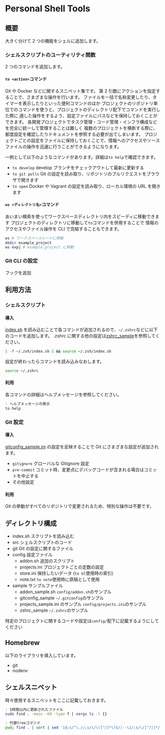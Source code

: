 # Personal Shell Tools

## 概要

大きく分けて 2 つの機能をシェルに追加します。

### シェルスクリプトのユーティリティ関数

2 つのコマンドを追加します。

#### `to <action>`コマンド

Git や Docker などに関するスニペット集です。
第 2 引数にアクションを指定することで、さまざまな操作を行います。
ファイルを一括で名称変更したり、タイマーを表示したりといった便利コマンドのほか
プロジェクトのリポジトリ単位でのコマンドを使うと、プロジェクトのディレクトリ配下でコマンドを実行した際に
適した操作をするよう、設定ファイルにパスなどを保持しておくことができます。
各開発プロジェクトでタスク管理・コード管理・インフラ構成などを完全に統一して管理することは難しく
複数のプロジェクトを横断する際に、都度設定を確認したりドキュメントを参照する必要が出てしまいます。
プロジェクトごとの設定をファイルに保持しておくことで、情報へのアクセスやソースファイルの操作を迅速に行うことができるようになります。

一例として以下のようなコマンドがあります。詳細は`to help`で確認できます。

- `to develop` develop ブランチをチェックアウトして最新に更新する
- `to git pulls` Git の設定を読み取り、リポジトリのプルリクエストをブラウザで開きます
- `to open` Docker や Vagrant の設定を読み取り、ローカル環境の URL を開きます

#### `ws <ディレクトリ名>`コマンド

あいまい検索を使ってワークスペースディレクトリ内をスピーディに移動できます
プロジェクトのディレクトリに移動して`to`コマンドを併用することで
情報のアクセスやファイル操作を CLI で完結することもできます。

```sh
ws # ワークスペースルートに移動
mkdir example_project
ws expj # example_project に移動
```

### Git CLI の設定

フックを追加

## 利用方法

### シェルスクリプト

#### 導入

[index.sh](./index.sh) を読み込むことで各コマンドが追加されるので、`~/.zshrc`などに以下のコードを追加します。
.zshrc に関する他の設定は[zshrc_sample](./sample/zshrc_sample)を参照してください。

```sh
[ -f ~/.zsh/index.sh ] && source ~/.zsh/index.sh
```

設定が終わったらコマンドを読み込みなおします。

```sh
source ~/.zshrc
```

#### 利用

各コマンドの詳細はヘルプメッセージを参照してください。

```sh
: ヘルプメッセージの表示
to help
```

### Git 設定

#### 導入

[gitconfig_sample.ini](./sample/gitconfig_sample) の設定を反映することで Git にさまざまな設定が追加されます。

- `gitignore` グローバルな Gitignore 設定
- `pre-commit` コミット時、変更点にデバッグコードが含まれる場合はコミットを中止する
- その他設定

#### 利用

Git の挙動がすべてのリポジトリで変更されるため、特別な操作は不要です。

## ディレクトリ構成

- index.sh スクリプトを読み込む
- src シェルスクリプトのコード
- git Git の設定に関するファイル
- config 設定ファイル
  - addon.sh 追加のスクリプト
  - projects.ini プロジェクトごとの定数の設定
  - store.ini 保持したいデータ (`to bl`使用時の索引)
  - note.txt `to note`使用時に原稿として使用
- sample サンプルファイル
  - addon_sample.sh `config/addon.sh`のサンプル
  - gitconfig_sample `~/.gitconfig`のサンプル
  - projects_sample.ini のサンプル `config/projects.ini`のサンプル
  - zshrc_sample `~/.zshrc`のサンプル

特定のプロジェクトに関するコードや設定は`config/`配下に記載するようにしてください

## Homebrew

以下のライブラリを導入しています。

- git
- nodenv

## シェルスニペット

時々使用するスニペットをここに記載しておきます。

```sh
: 1時間以内に更新されたファイル
sudo find . -mmin -60 -type f | xargs ls -l {}

: 代替treeコマンド
pwd; find . | sort | sed '1d;s/^\.//;s/\/\([^/]*\)$/|--\1/;s/\/[^/|]*/|  /g' && echo -e "\n$(find . -type d | wc -l) directories, $(find . -type f | wc -l) files"
```
